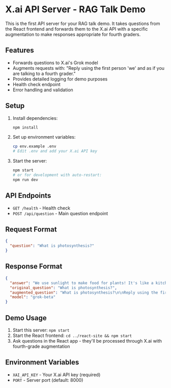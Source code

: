 # X.ai API Server - RAG Talk Demo

This is the first API server for your RAG talk demo. It takes questions from the
React frontend and forwards them to the X.ai API with a specific augmentation to
make responses appropriate for fourth graders.

## Features

- Forwards questions to X.ai's Grok model
- Augments requests with: "Reply using the first person 'we' and as if you are
  talking to a fourth grader."
- Provides detailed logging for demo purposes
- Health check endpoint
- Error handling and validation

## Setup

1. Install dependencies:
   ```bash
   npm install
   ```

2. Set up environment variables:
   ```bash
   cp env.example .env
   # Edit .env and add your X.ai API key
   ```

3. Start the server:
   ```bash
   npm start
   # or for development with auto-restart:
   npm run dev
   ```

## API Endpoints

- `GET /health` - Health check
- `POST /api/question` - Main question endpoint

## Request Format

```json
{
  "question": "What is photosynthesis?"
}
```

## Response Format

```json
{
  "answer": "We use sunlight to make food for plants! It's like a kitchen in the leaves...",
  "original_question": "What is photosynthesis?",
  "augmented_question": "What is photosynthesis?\n\nReply using the first person 'we' and as if you are talking to a fourth grader.",
  "model": "grok-beta"
}
```

## Demo Usage

1. Start this server: `npm start`
2. Start the React frontend: `cd ../react-site && npm start`
3. Ask questions in the React app - they'll be processed through X.ai with
   fourth-grade augmentation

## Environment Variables

- `XAI_API_KEY` - Your X.ai API key (required)
- `PORT` - Server port (default: 8000)
